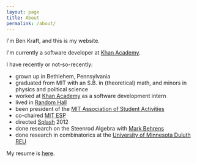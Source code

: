 ```yaml
---
layout: page
title: About
permalink: /about/
---
```


I'm Ben Kraft, and this is my website.

I'm currently a software developer at [Khan Academy](https://khanacademy.org).

I have recently or not-so-recently:

* grown up in Bethlehem, Pennsylvania
* graduated from MIT with an S.B. in (theoretical) math, and minors in physics and political science
* worked at [Khan Academy](https://khanacademy.org) as a software development intern
* lived in [Random Hall](http://web.mit.edu/random-hall/)
* been president of the [MIT Association of Student Activities](http://web.mit.edu/asa)
* co-chaired [MIT ESP](https://esp.mit.edu)
* directed [Splash](https://esp.mit.edu/learn/Splash) 2012
* done research on the Steenrod Algebra with [Mark Behrens](https://www3.nd.edu/~mbehren1/)
* done research in combinatorics at the [University of Minnesota Duluth REU](https://www.d.umn.edu/~jgallian/progdesc.html)

My resume is [here](/files/resume.pdf).

